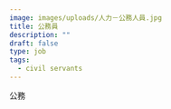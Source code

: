 ```yaml
---
image: images/uploads/人力－公務人員.jpg
title: 公務員
description: ""
draft: false
type: job
tags:
  - civil servants
---
```

公務